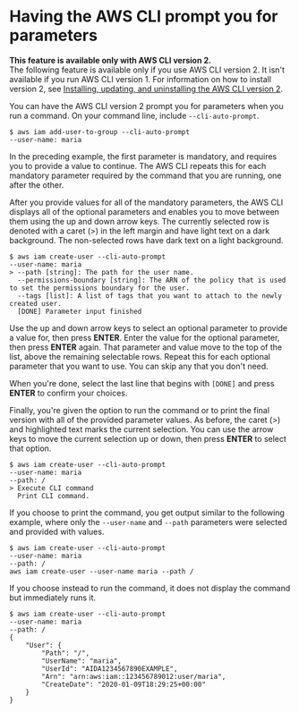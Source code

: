 # Having the AWS CLI prompt you for parameters<a name="cli-usage-parameters-prompting"></a>

**This feature is available only with AWS CLI version 2\.**  
The following feature is available only if you use AWS CLI version 2\. It isn't available if you run AWS CLI version 1\. For information on how to install version 2, see [Installing, updating, and uninstalling the AWS CLI version 2](install-cliv2.md)\.

You can have the AWS CLI version 2 prompt you for parameters when you run a command\. On your command line, include `--cli-auto-prompt`\.

```
$ aws iam add-user-to-group --cli-auto-prompt
--user-name: maria
```

In the preceding example, the first parameter is mandatory, and requires you to provide a value to continue\. The AWS CLI repeats this for each mandatory parameter required by the command that you are running, one after the other\.

After you provide values for all of the mandatory parameters, the AWS CLI displays all of the optional parameters and enables you to move between them using the up and down arrow keys\. The currently selected row is denoted with a caret \(>\) in the left margin and have light text on a dark background\. The non\-selected rows have dark text on a light background\.

```
$ aws iam create-user --cli-auto-prompt
--user-name: maria
> --path [string]: The path for the user name.
  --permissions-boundary [string]: The ARN of the policy that is used to set the permissions boundary for the user.
  --tags [list]: A list of tags that you want to attach to the newly created user.
  [DONE] Parameter input finished
```

Use the up and down arrow keys to select an optional parameter to provide a value for, then press **ENTER**\. Enter the value for the optional parameter, then press **ENTER** again\. That parameter and value move to the top of the list, above the remaining selectable rows\. Repeat this for each optional parameter that you want to use\. You can skip any that you don't need\. 

When you're done, select the last line that begins with `[DONE]` and press **ENTER** to confirm your choices\.

Finally, you're given the option to run the command or to print the final version with all of the provided parameter values\. As before, the caret \(>\) and highlighted text marks the current selection\. You can use the arrow keys to move the current selection up or down, then press **ENTER** to select that option\.

```
$ aws iam create-user --cli-auto-prompt
--user-name: maria
--path: /
> Execute CLI command
  Print CLI command.
```

If you choose to print the command, you get output similar to the following example, where only the `--user-name` and `--path` parameters were selected and provided with values\.

```
$ aws iam create-user --cli-auto-prompt
--user-name: maria                                                                                                                                                                    
--path: /
aws iam create-user --user-name maria --path /
```

If you choose instead to run the command, it does not display the command but immediately runs it\.

```
$ aws iam create-user --cli-auto-prompt
--user-name: maria
--path: /
{
    "User": {
        "Path": "/",
        "UserName": "maria",
        "UserId": "AIDA1234567890EXAMPLE",
        "Arn": "arn:aws:iam::123456789012:user/maria",
        "CreateDate": "2020-01-09T18:29:25+00:00"
    }
}
```